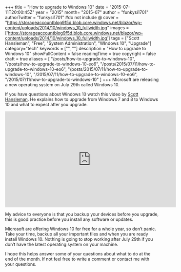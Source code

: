 +++
title = "How to upgrade to Windows 10"
date = "2015-07-11T20:00:45Z"
year = "2015"
month= "2015-07"
author = "funkysi1701"
authorTwitter = "funkysi1701" #do not include @
cover = "https://storageaccountblog9f5d.blob.core.windows.net/blazor/wp-content/uploads/2014/10/windows_10_fullwidth.jpg"
images = ['https://storageaccountblog9f5d.blob.core.windows.net/blazor/wp-content/uploads/2014/10/windows_10_fullwidth.jpg']
tags = ["Scott Hansleman", "Free", "System Administration", "WIndows 10", "Upgrade"]
category="tech"
keywords = ["", ""]
description =  "How to upgrade to Windows 10"
showFullContent = false
readingTime = true
copyright = false
draft = true
aliases = [
    "/posts/how-to-upgrade-to-windows-10",
    "/posts/how-to-upgrade-to-windows-10-eo6",
    "/posts/2015/07/11/how-to-upgrade-to-windows-10-eo6",
    "/posts/2015/07/11/how-to-upgrade-to-windows-10",
    "/2015/07/11/how-to-upgrade-to-windows-10-eo6",
    "/2015/07/11/how-to-upgrade-to-windows-10"
]
+++
Microsoft are releasing a new operating system on July 29th called Windows 10.

If you have questions about Windows 10 watch this video by [Scott Hansleman](https://www.hanselman.com/blog/Windows10IsComingheresWhatToTellNontechnicalParent.aspx). He explains how to upgrade from Windows 7 and 8 to Windows 10 and what to expect after you upgrade.

<iframe width="560" height="315" src="https://www.youtube.com/embed/nuCpdlMFvUY" title="YouTube video player" frameborder="0" allow="accelerometer; autoplay; clipboard-write; encrypted-media; gyroscope; picture-in-picture" allowfullscreen></iframe>

My advice to everyone is that you backup your devices before you upgrade, this is good practice before you install any software or updates.

Microsoft are offering Windows 10 for free for a whole year, so don’t panic. Take your time, backup all your important files and when you are ready install Windows 10. Nothing is going to stop working after July 29th if you don’t have the latest operating system on your machine.

I hope this helps answer some of your questions about what to do at the end of the month. If not feel free to write a comment or contact me with your questions.